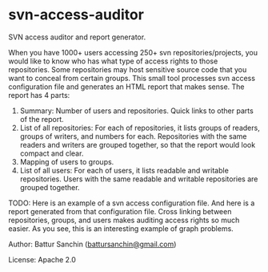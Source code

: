 # svn-access-auditor
SVN access auditor and report generator.

When you have 1000+ users accessing 250+ svn repositories/projects, you would like to know who has what type of access rights to those repositories. Some repositories may host sensitive source code that you want to conceal from certain groups. This small tool processes svn access configuration file and generates an HTML report that makes sense. The report has 4 parts:

1. Summary: Number of users and repositories. Quick links to other parts of the report.
2. List of all repositories: For each of repositories, it lists groups of readers, groups of writers, and numbers for each. Repositories with the same readers and writers are grouped together, so that the report would look compact and clear.
3. Mapping of users to groups.
4. List of all users: For each of users, it lists readable and writable repositories. Users with the same readable and writable repositories are grouped together. 

TODO: Here is an example of a svn access configuration file. And here is a report generated from that configuration file. Cross linking between repositories, groups, and users makes auditing access rights so much easier. As you see, this is an interesting example of graph problems.

Author: Battur Sanchin (battursanchin@gmail.com)

License: Apache 2.0
